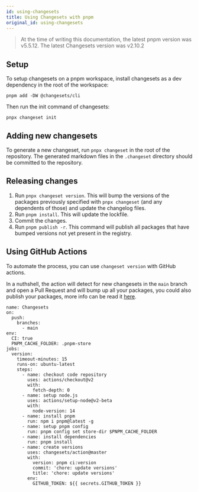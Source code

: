 ```yaml
---
id: using-changesets
title: Using Changesets with pnpm
original_id: using-changesets
---
```


> At the time of writing this documentation, the latest pnpm version was v5.5.12. The latest Changesets version was v2.10.2

## Setup

To setup changesets on a pnpm workspace, install changesets as a dev dependency in the root of the workspace:

```text
pnpm add -DW @changesets/cli
```

Then run the init command of changesets:

```text
pnpx changeset init
```

## Adding new changesets

To generate a new changeset, run `pnpx changeset` in the root of the repository. The generated markdown files in the `.changeset` directory should be committed to the repository.

## Releasing changes

1. Run `pnpx changeset version`. This will bump the versions of the packages previously specified with `pnpx changeset` (and any dependents of those) and update the changelog files.
1. Run `pnpm install`. This will update the lockfile.
1. Commit the changes.
1. Run `pnpm publish -r`. This command will publish all packages that have bumped versions not yet present in the registry.

## Using GitHub Actions

To automate the process, you can use `changeset version` with GitHub actions.

In a nuthshell, the action will detect for new changesets in the `main` branch and open a Pull Request and will bump up all your packages, you could also publish your packages, more info can be read it [here](https://github.com/changesets/action).

```
name: Changesets
on:
  push:
    branches:
      - main
env:
  CI: true
  PNPM_CACHE_FOLDER: .pnpm-store
jobs:
  version:
    timeout-minutes: 15
    runs-on: ubuntu-latest
    steps:
      - name: checkout code repository
        uses: actions/checkout@v2
        with:
          fetch-depth: 0
      - name: setup node.js
        uses: actions/setup-node@v2-beta
        with:
          node-version: 14
      - name: install pnpm
        run: npm i pnpm@latest -g
      - name: setup pnpm config
        run: pnpm config set store-dir $PNPM_CACHE_FOLDER
      - name: install dependencies
        run: pnpm install
      - name: create versions
        uses: changesets/action@master
        with:
          version: pnpm ci:version
          commit: 'chore: update versions'
          title: 'chore: update versions'
        env:
          GITHUB_TOKEN: ${{ secrets.GITHUB_TOKEN }}
```
